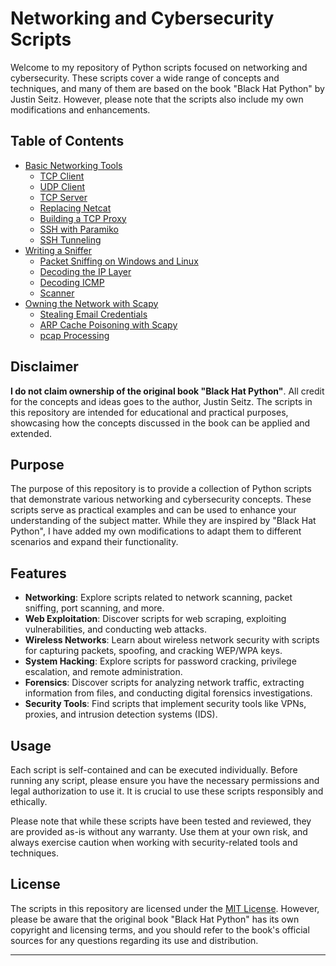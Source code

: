 # Networking and Cybersecurity Scripts

Welcome to my repository of Python scripts focused on networking and cybersecurity. These scripts cover a wide range of concepts and techniques, and many of them are based on the book "Black Hat Python" by Justin Seitz. However, please note that the scripts also include my own modifications and enhancements.

## Table of Contents
- [Basic Networking Tools](https://github.com/sinapordanesh/Python-Scripting-Automation/tree/main/Python%20Programming%20for%20Hackers%20-%20Black%20Hat/C2%3A%20Basic%20Networking%20Tools)
    - [TCP Client](https://github.com/sinapordanesh/Python-Scripting-Automation/tree/main/Python%20Programming%20for%20Hackers%20-%20Black%20Hat/C2%3A%20Basic%20Networking%20Tools/TCP%20Client%20)
    - [UDP Client](https://github.com/sinapordanesh/Python-Scripting-Automation/tree/main/Python%20Programming%20for%20Hackers%20-%20Black%20Hat/C2%3A%20Basic%20Networking%20Tools/UDP%20Client%20)
    - [TCP Server](https://github.com/sinapordanesh/Python-Scripting-Automation/tree/main/Python%20Programming%20for%20Hackers%20-%20Black%20Hat/C2%3A%20Basic%20Networking%20Tools/TCP%20Server)
    - [Replacing Netcat](https://github.com/sinapordanesh/Python-Scripting-Automation/tree/main/Python%20Programming%20for%20Hackers%20-%20Black%20Hat/C2%3A%20Basic%20Networking%20Tools/Replacing%20Netcat%20)
    - [Building a TCP Proxy](https://github.com/sinapordanesh/Python-Scripting-Automation/tree/main/Python%20Programming%20for%20Hackers%20-%20Black%20Hat/C2%3A%20Basic%20Networking%20Tools/TCP%20Proxy)
    - [SSH with Paramiko](https://github.com/sinapordanesh/Python-Scripting-Automation/tree/main/Python%20Programming%20for%20Hackers%20-%20Black%20Hat/C2%3A%20Basic%20Networking%20Tools/SSH%20With%20Paramiko)
    - [SSH Tunneling](https://github.com/sinapordanesh/Python-Scripting-Automation/tree/main/Python%20Programming%20for%20Hackers%20-%20Black%20Hat/C2%3A%20Basic%20Networking%20Tools/SSH%20Tunneling%20)
- [Writing a Sniffer](https://github.com/sinapordanesh/Python-Scripting-Automation/tree/main/Python%20Programming%20for%20Hackers%20-%20Black%20Hat/C3%3A%20Writing%20a%20Sniffer)
    - [Packet Sniffing on Windows and Linux](https://github.com/sinapordanesh/Python-Scripting-Automation/tree/main/Python%20Programming%20for%20Hackers%20-%20Black%20Hat/C3%3A%20Writing%20a%20Sniffer/Packet%20Sniffing%20on%20Windows%20and%20Linux)
    - [Decoding the IP Layer](https://github.com/sinapordanesh/Python-Scripting-Automation/tree/main/Python%20Programming%20for%20Hackers%20-%20Black%20Hat/C3%3A%20Writing%20a%20Sniffer/Writing%20the%20IP%20Decoder)
    - [Decoding ICMP](https://github.com/sinapordanesh/Python-Scripting-Automation/tree/main/Python%20Programming%20for%20Hackers%20-%20Black%20Hat/C3%3A%20Writing%20a%20Sniffer/Decoding%20ICMP)
    - [Scanner](https://github.com/sinapordanesh/Python-Scripting-Automation/tree/main/Python%20Programming%20for%20Hackers%20-%20Black%20Hat/C3%3A%20Writing%20a%20Sniffer/Scanner)
- [Owning the Network with Scapy](https://github.com/sinapordanesh/Python-Scripting-Automation/tree/main/Python%20Programming%20for%20Hackers%20-%20Black%20Hat/C4%3A%20Owning%20the%20Network%20with%20Scapy)
    - [Stealing Email Credentials](https://github.com/sinapordanesh/Python-Scripting-Automation/tree/main/Python%20Programming%20for%20Hackers%20-%20Black%20Hat/C4%3A%20Owning%20the%20Network%20with%20Scapy/Stealing%20Email%20Credentials)
    - [ARP Cache Poisoning with Scapy](https://github.com/sinapordanesh/Python-Scripting-Automation/tree/main/Python%20Programming%20for%20Hackers%20-%20Black%20Hat/C4%3A%20Owning%20the%20Network%20with%20Scapy/ARP%20Cache%20Poisoning%20with%20Scapy)
    - [pcap Processing](https://github.com/sinapordanesh/Python-Scripting-Automation/tree/main/Python%20Programming%20for%20Hackers%20-%20Black%20Hat/C4%3A%20Owning%20the%20Network%20with%20Scapy/pcap%20Processing%20)


## Disclaimer

**I do not claim ownership of the original book "Black Hat Python"**. All credit for the concepts and ideas goes to the author, Justin Seitz. The scripts in this repository are intended for educational and practical purposes, showcasing how the concepts discussed in the book can be applied and extended.

## Purpose

The purpose of this repository is to provide a collection of Python scripts that demonstrate various networking and cybersecurity concepts. These scripts serve as practical examples and can be used to enhance your understanding of the subject matter. While they are inspired by "Black Hat Python", I have added my own modifications to adapt them to different scenarios and expand their functionality.

## Features

- **Networking**: Explore scripts related to network scanning, packet sniffing, port scanning, and more.
- **Web Exploitation**: Discover scripts for web scraping, exploiting vulnerabilities, and conducting web attacks.
- **Wireless Networks**: Learn about wireless network security with scripts for capturing packets, spoofing, and cracking WEP/WPA keys.
- **System Hacking**: Explore scripts for password cracking, privilege escalation, and remote administration.
- **Forensics**: Discover scripts for analyzing network traffic, extracting information from files, and conducting digital forensics investigations.
- **Security Tools**: Find scripts that implement security tools like VPNs, proxies, and intrusion detection systems (IDS).

## Usage

Each script is self-contained and can be executed individually. Before running any script, please ensure you have the necessary permissions and legal authorization to use it. It is crucial to use these scripts responsibly and ethically.

Please note that while these scripts have been tested and reviewed, they are provided as-is without any warranty. Use them at your own risk, and always exercise caution when working with security-related tools and techniques.

## License

The scripts in this repository are licensed under the [MIT License](LICENSE). However, please be aware that the original book "Black Hat Python" has its own copyright and licensing terms, and you should refer to the book's official sources for any questions regarding its use and distribution.

---